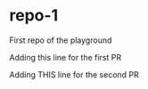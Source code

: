 # repo-1
First repo of the playground

Adding this line for the first PR

Adding THIS line for the second PR
